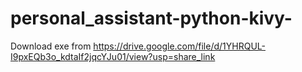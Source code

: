 # personal_assistant-python-kivy-
Download exe from https://drive.google.com/file/d/1YHRQUL-I9pxEQb3o_kdtaIf2jqcYJu01/view?usp=share_link
